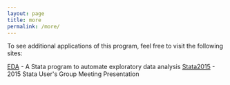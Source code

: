 ```yaml
---
layout: page
title: more
permalink: /more/
---
```


To see additional applications of this program, feel free to visit the following sites:

[EDA](https://github.com/wbuchanan/eda) - A Stata program to automate exploratory data analysis
[Stata2015](http://www.stata.com/meeting/columbus15/abstracts/materials/columbus15_buchanan.pdf) - 2015 Stata User's Group Meeting Presentation

